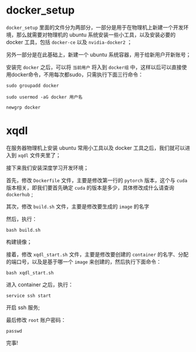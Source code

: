 # docker_setup
`docker_setup` 里面的文件分为两部分，一部分是用于在物理机上新建一个开发环境，那么就需要对物理机的 ubuntu 系统安装一些小工具，以及安装必要的 docker 工具，包括 `docker-ce` 以及 `nvidia-docker2` ；

另外一部分是在此基础上，新建一个 ubuntu 系统容器，用于给新用户开新账号；

安装完 `docker` 之后，可以将 `当前用户` 将入到 `docker组` 中，这样以后可以直接使用docker命令，不用每次都sudo，只需执行下面三行命令：
```
sudo groupadd docker
```
```
sudo usermod -aG docker 用户名
```
```
newgrp docker 
```

# xqdl
在服务器物理机上安装 ubuntu 常用小工具以及 docker 工具之后，我们就可以进入到 `xqdl` 文件夹里了；

接下来我们安装深度学习开发环境；

首先，修改 `Dockerfile` 文件，主要是修改第一行的 `pytorch` 版本，这个与 `cuda` 版本相关，即我们要首先确定 `cuda` 的版本是多少，具体修改成什么请查询 `dockerhub` ;

其次，修改 `build.sh` 文件，主要是修改要生成的 `image` 的名字

然后，执行：
```
bash build.sh
```
构建镜像；

接着，修改 `xqdl_start.sh` 文件，主要是修改要创建的 `container` 的名字、分配的端口号，以及是基于哪一个 `image` 来创建的，然后执行下面命令：
```
bash xqdl_start.sh
```

进入 container 之后，执行：
```
service ssh start 
```
开启 ssh 服务;

最后修改 `root` 账户密码：
```
passwd
```
完事!

